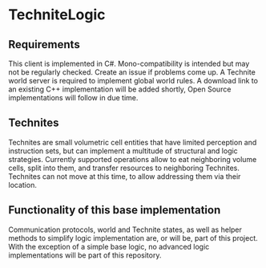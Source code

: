 TechniteLogic
=============

Requirements
------------
This client is implemented in C#. Mono-compatibility is intended but may not be regularly checked. Create an issue if problems come up.
A Technite world server is required to implement global world rules. A download link to an existing C++ implementation will be added shortly, Open Source implementations will follow in due time.

Technites
---------
Technites are small volumetric cell entities that have limited perception and instruction sets, but can implement a multitude of structural and logic strategies.
Currently supported operations allow to eat neighboring volume cells, split into them, and transfer resources to neighboring Technites.
Technites can not move at this time, to allow addressing them via their location.

Functionality of this base implementation
-----------------------------------------
Communication protocols, world and Technite states, as well as helper methods to simplify logic implementation are, or will be, part of this project.
With the exception of a simple base logic, no advanced logic implementations will be part of this repository.
